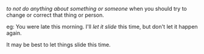 _to not do anything about something or someone_ when you should try to change or correct that thing or person.

eg:
You were late this morning. I'll _let it slide_ this time, but don't let it happen again.

It may be best to let things slide this time.